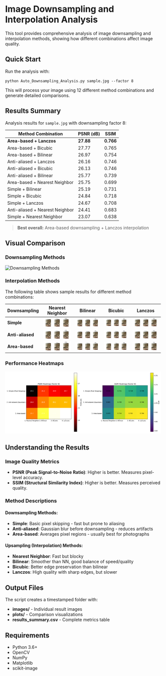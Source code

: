 # Image Downsampling and Interpolation Analysis

This tool provides comprehensive analysis of image downsampling and interpolation methods, showing how different combinations affect image quality.

## Quick Start

Run the analysis with:

```
python Auto_Downsampling_Analysis.py sample.jpg --factor 8
```

This will process your image using 12 different method combinations and generate detailed comparisons.

## Results Summary

Analysis results for `sample.jpg` with downsampling factor 8:

| Method Combination | PSNR (dB) | SSIM |
|-------------------|-----------|------|
| **Area-based + Lanczos** | **27.88** | **0.766** |
| Area-based + Bicubic | 27.77 | 0.765 |
| Area-based + Bilinear | 26.97 | 0.754 |
| Anti-aliased + Lanczos | 26.16 | 0.746 |
| Anti-aliased + Bicubic | 26.13 | 0.746 |
| Anti-aliased + Bilinear | 25.77 | 0.739 |
| Area-based + Nearest Neighbor | 25.75 | 0.699 |
| Simple + Bilinear | 25.19 | 0.731 |
| Simple + Bicubic | 24.84 | 0.718 |
| Simple + Lanczos | 24.67 | 0.708 |
| Anti-aliased + Nearest Neighbor | 24.41 | 0.683 |
| Simple + Nearest Neighbor | 23.07 | 0.638 |

> **Best overall:** Area-based downsampling + Lanczos interpolation

## Visual Comparison

### Downsampling Methods
![Downsampling Methods](results/analysis_20250429-012933/plots/downsampling_comparison.png)

### Interpolation Methods
The following table shows sample results for different method combinations:

| Downsampling | Nearest Neighbor | Bilinear | Bicubic | Lanczos |
|-------------|-----------------|----------|---------|---------|
| **Simple** | ![Simple+NN](results/analysis_20250429-012933/plots/comparison_down1_up1.png) | ![Simple+Bilinear](results/analysis_20250429-012933/plots/comparison_down1_up2.png) | ![Simple+Bicubic](results/analysis_20250429-012933/plots/comparison_down1_up3.png) | ![Simple+Lanczos](results/analysis_20250429-012933/plots/comparison_down1_up4.png) |
| **Anti-aliased** | ![Anti-aliased+NN](results/analysis_20250429-012933/plots/comparison_down2_up1.png) | ![Anti-aliased+Bilinear](results/analysis_20250429-012933/plots/comparison_down2_up2.png) | ![Anti-aliased+Bicubic](results/analysis_20250429-012933/plots/comparison_down2_up3.png) | ![Anti-aliased+Lanczos](results/analysis_20250429-012933/plots/comparison_down2_up4.png) |
| **Area-based** | ![Area+NN](results/analysis_20250429-012933/plots/comparison_down3_up1.png) | ![Area+Bilinear](results/analysis_20250429-012933/plots/comparison_down3_up2.png) | ![Area+Bicubic](results/analysis_20250429-012933/plots/comparison_down3_up3.png) | ![Area+Lanczos](results/analysis_20250429-012933/plots/comparison_down3_up4.png) |

### Performance Heatmaps
![Metrics Heatmap](results/analysis_20250429-012933/plots/heatmap_metrics_factor8.png)

## Understanding the Results

### Image Quality Metrics

- **PSNR (Peak Signal-to-Noise Ratio)**: Higher is better. Measures pixel-level accuracy.
- **SSIM (Structural Similarity Index)**: Higher is better. Measures perceived quality.

### Method Descriptions

#### Downsampling Methods:
- **Simple**: Basic pixel skipping - fast but prone to aliasing
- **Anti-aliased**: Gaussian blur before downsampling - reduces artifacts
- **Area-based**: Averages pixel regions - usually best for photographs

#### Upsampling (Interpolation) Methods:
- **Nearest Neighbor**: Fast but blocky
- **Bilinear**: Smoother than NN, good balance of speed/quality
- **Bicubic**: Better edge preservation than bilinear
- **Lanczos**: High quality with sharp edges, but slower

## Output Files

The script creates a timestamped folder with:

- **images/** - Individual result images
- **plots/** - Comparison visualizations
- **results_summary.csv** - Complete metrics table

## Requirements

- Python 3.6+
- OpenCV
- NumPy
- Matplotlib
- scikit-image